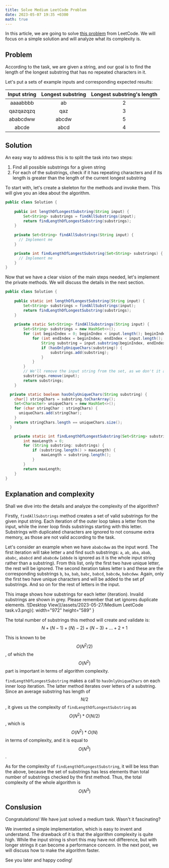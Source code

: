 ```yaml
---
title: Solve Medium LeetCode Problem
date: 2023-05-07 19:35 +0300
math: true
---
```

In this article, we are going to solve
[this problem](https://leetcode.com/problems/longest-substring-without-repeating-characters/) from LeetCode.
We will focus on a simple solution and will analyze what its complexity is.

## Problem
According to the task, we are given a string, and our goal is to find the length of the longest substring that has no repeated
characters in it. 

Let's put a sets of example inputs and corresponding expected results:

| Input string | Longest substring | Longest substring's length |
|:------------:|:-----------------:|:--------------------------:|
|   aaaabbbb   |        ab         |             2              |
|  qazqazqzq   |        qaz        |             3              |
|   ababcdww   |       abcdw       |             5              |
|    abcde     |       abcd        |             4              |

## Solution
An easy way to address this is to split the task into two steps:
1. Find all possible substrings for a given string
2. For each of the substrings, check if it has repeating characters and if its length is greater than the length of the
current longest substring

To start with, let's create a skeleton for the methods and invoke them. This will give you an idea about the algorithm.

```java
public class Solution {
    
    public int lengthOfLongestSubstring(String input) {
        Set<String> substrings = findAllSubstrings(input);
        return findLengthOfLongestSubstring(substrings);
    }
    
    private Set<String> findAllSubstrings(String input) {
      // Implement me
    }

    private int findLengthOfLongestSubstring(Set<String> substrings) {
      // Implement me
    }
}
```

Now that we have a clear vision of the main steps needed, let's implement the private methods. We will discuss 
the details in the next section.

```java
public class Solution {
    
    public static int lengthOfLongestSubstring(String input) {
        Set<String> substrings = findAllSubstrings(input);
        return findLengthOfLongestSubstring(substrings);
    }
    
    private static Set<String> findAllSubstrings(String input) {
        Set<String> substrings = new HashSet<>();
        for (int beginIndex = 0; beginIndex < input.length(); beginIndex++) {
            for (int endIndex = beginIndex; endIndex < input.length(); endIndex++) {
                String substring = input.substring(beginIndex, endIndex + 1);
                if (hasOnlyUniqueChars(substring)) {
                    substrings.add(substring);
                }
            }
        }
        // We'll remove the input string from the set, as we don't it as a substring
        substrings.remove(input);
        return substrings;
    }

  private static boolean hasOnlyUniqueChars(String substring) {
    char[] stringChars = substring.toCharArray();
    Set<Character> uniqueChars = new HashSet<>();
    for (char stringChar : stringChars) {
      uniqueChars.add(stringChar);
    }
    return stringChars.length == uniqueChars.size();
  }

    private static int findLengthOfLongestSubstring(Set<String> substrings) {
        int maxLength = 0;
        for (String substring: substrings) {
            if (substring.length() > maxLength) {
                maxLength = substring.length();
            }
        }
        return maxLength;
    }
}
```

## Explanation and complexity

Shall we dive into the details and analyze the complexity of the algorithm?

Firstly, `findAllSubstrings` method creates a set of valid substrings for the given input string. 
Each iteration of the outer loop takes a letter from the input, while the inner loop finds substrings starting with
this letter. Substrings with duplicated characters are ignored to not consume extra memory,
as those are not valid according to the task.

Let's consider an example when we have `ababcdww` as the input word. 
The first iteration will take letter `a` and find such substrings: `a`, `ab`, `aba`, `abab`, `ababc`, `ababcd` and `ababcdw`
(`abbde` is ignored as it is the whole input string rather than a substring). From this list, only the first two have unique
letter, the rest will be ignored.
The second iteration takes letter `b` and these are the corresponding substrings `b`, `ba`, `bab`, `babc`, `babcd`, `babcdw`, `babcdww`.
Again, only the first two have unique characters and will be added to the set pf substrings.
And so on for the rest of letters in the input.

This image shows how substrings for each letter (iteration). Invalid substrings are shown in grey. Please remember that set ignores duplicate elements.
![Desktop View](/assets/2023-05-27/Medium LeetCode task.v3.png){: width="972" height="589" }

The total number of substrings this method will create and validate is: 
$$ N + (N - 1) + (N) - 2) + (N - 3) + ... + 2 + 1 $$

This is known to be $$ O(N^2/2) $$, of which the $$ O(N^2) $$ part is important in terms of algorithm complexity.

`findLengthOfLongestSubstring` makes a call to `hasOnlyUniqueChars` on each inner loop iteration. The latter method iterates over
letters of a substring. Since an average substring has length of $$ N/2 $$, it gives us the complexity of `findLengthOfLongestSubstring` as
$$ O(N^2) * O(N/2) $$, which is $$ O(N^2) * O(N) $$ in terms of complexity, and it is equal to $$O(N^3)$$.

As for the complexity of `findLengthOfLongestSubstring`, it will be less than the above, because the set of substrings has less
elements than total number of substrings checked by the first method. Thus, the total complexity of the whole algorithm is 
$$ O(N^3) $$

## Conslusion

Congratulations! We have just solved a medium task. Wasn't it fascinating?

We invented a simple implementation, which is easy to invent and understand.
The drawback of it is that the algorithm complexity is quite high. While the input string is short this may have not difference,
but with longer strings it can become a performance concern.
In the next post, we will discuss how to make the algorithm faster.

See you later and happy coding!
